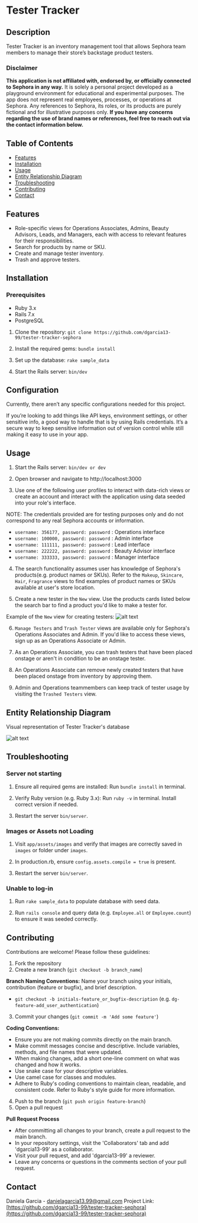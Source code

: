# Tester Tracker

## Description
Tester Tracker is an inventory management tool that allows Sephora team members to manage their store’s backstage product testers.

### Disclaimer
**This application is not affiliated with, endorsed by, or officially connected to Sephora in any way.** It is solely a personal project developed as a playground environment for educational and experimental purposes. The app does not represent real employees, processes, or operations at Sephora. Any references to Sephora, its roles, or its products are purely fictional and for illustrative purposes only. **If you have any concerns regarding the use of brand names or references, feel free to reach out via the contact information below.** 

## Table of Contents
- [Features](#features)
- [Installation](#installation)
- [Usage](#usage)
- [Entity Relationship Diagram](#entity-relationship-diagram)
- [Troubleshooting](#troubleshooting)
- [Contributing](#contributing)
- [Contact](#contact)

## Features
- Role-specific views for Operations Associates, Admins, Beauty Advisors, Leads, and Managers, each with access to relevant features for their responsibilities.
- Search for products by name or SKU.
- Create and manage tester inventory.
- Trash and approve testers.

## Installation

### Prerequisites
- Ruby 3.x
- Rails 7.x
- PostgreSQL

1. Clone the repository:
`git clone https://github.com/dgarcia13-99/tester-tracker-sephora`

2. Install the required gems:
`bundle install`

3. Set up the database:
`rake sample_data`

4. Start the Rails server:
`bin/dev`

## Configuration

Currently, there aren’t any specific configurations needed for this project.

If you’re looking to add things like API keys, environment settings, or other sensitive info, a good way to handle that is by using Rails credentials. It’s a secure way to keep sensitive information out of version control while still making it easy to use in your app.

## Usage

1. Start the Rails server:
`bin/dev or dev`

2. Open browser and navigate to http://localhost:3000

3. Use one of the following user profiles to interact with data-rich views or create an account and interact with the application using data seeded into your role's interface. 

  NOTE: The credentials provided are for testing purposes only and do not correspond to any real Sephora accounts or information.

- `username: 356177, password: password` : Operations interface
- `username: 100000, password: password` : Admin interface
- `username: 111111, password: password` : Lead interface
- `username: 222222, password: password` : Beauty Advisor interface
- `username: 333333, password: password` : Manager interface

4. The search functionality assumes user has knowledge of Sephora's products(e.g. product names or SKUs). Refer to the `Makeup`, `Skincare`, `Hair`, `Fragrance` views to find examples of product names or SKUs available at user's store location. 

5. Create a new tester in the `New` view. Use the products cards listed below the search bar to find a product you'd like to make a tester for.

Example of the `New` view for creating testers:
![alt text](tester-tracker-new-view-1.png)

6. `Manage Testers` and `Trash Tester` views are available only for Sephora's Operations Associates and Admin. If you'd like to access these views, sign up as an Operations Associate or Admin. 

7. As an Operations Associate, you can trash testers that have been placed onstage or aren't in condition to be an onstage tester.

8. An Operations Associate can remove newly created testers that have been placed onstage from inventory by approving them.

9. Admin and Operations teammembers can keep track of tester usage by visiting the `Trashed Testers` view.

## Entity Relationship Diagram 

Visual representation of Tester Tracker's database

![alt text](erd-model.png)

## Troubleshooting

### Server not starting

1. Ensure all required gems are installed: Run `bundle install` in terminal.

2. Verify Ruby version (e.g. Ruby 3.x): Run `ruby -v` in terminal. Install correct version if needed.

3. Restart the server `bin/server`.

### Images or Assets not Loading

1. Visit `app/assets/images` and verify that images are correctly saved in `images` or folder under `images`.

2. In production.rb, ensure `config.assets.compile = true` is present.

3. Restart the server `bin/server`.

### Unable to log-in

1. Run `rake sample_data` to populate database with seed data.

2. Run `rails console` and query data (e.g. `Employee.all` or `Employee.count`) to ensure it was seeded correctly.

## Contributing

Contributions are welcome! Please follow these guidelines:

1. Fork the repository
2. Create a new branch (`git checkout -b branch_name`)

  **Branch Naming Conventions:**
  Name your branch using your initials, contribution (feature or bugfix), and brief description.
  - `git checkout -b initials-feature_or_bugfix-description` (e.g. `dg-feature-add_user_authentication`)

3. Commit your changes (`git commit -m 'Add some feature'`)

  **Coding Conventions:**
  - Ensure you are not making commits directly on the main branch.
  - Make commit messages concise and descriptive. Include variables, methods, and file names that were updated.
  - When making changes, add a short one-line comment on what was changed and how it works.
  - Use snake case for your descriptive variables.
  - Use camel case for classes and modules.
  - Adhere to Ruby's coding conventions to maintain clean, readable, and consistent code. Refer to Ruby's style guide for more information.

4. Push to the branch (`git push origin feature-branch`)
5. Open a pull request

  **Pull Request Process**
  - After committing all changes to your branch, create a pull request to the main branch.
  - In your repository settings, visit the 'Collaborators' tab and add 'dgarcia13-99' as a collaborator.
  - Visit your pull request, and add 'dgarcia13-99' a reviewer. 
  - Leave any concerns or questions in the comments section of your pull request.

## Contact

Daniela Garcia - [danielagarcia13.99@gmail.com](mailto:danielagarcia13.99@gmail.com)
Project Link: [https://github.com/dgarcia13-99/tester-tracker-sephora](https://github.com/dgarcia13-99/tester-tracker-sephora)
